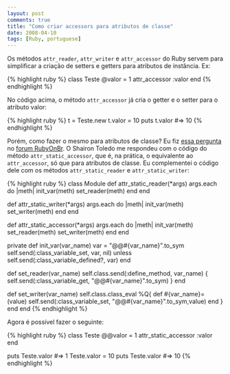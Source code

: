 ```yaml
---
layout: post
comments: true
title: "Como criar accessors para atributos de classe"
date: 2008-04-10
tags: [Ruby, portuguese]
---
```

Os métodos `attr_reader`, `attr_writer` e `attr_accessor` do Ruby servem para simplificar a criação de setters e getters para atributos de instância. Ex:

{% highlight ruby %}
class Teste
  @valor = 1
  attr_accessor :valor
end
{% endhighlight %}

No código acima, o método `attr_accessor` já cria o getter e o setter para o atributo valor:

{% highlight ruby %}
t = Teste.new
t.valor = 10
puts t.valor #=> 10
{% endhighlight %}

Porém, como fazer o mesmo para atributos de classe? Eu fiz [essa pergunta](http://forum.rubyonbr.org/forums/1/topics/2910) no [forum RubyOnBr](http://forum.rubyonbr.org). O Shairon Toledo me respondeu com o código do método `attr_static_accessor`, que é, na prática, o equivalente ao `attr_accessor`, só que para atributos de classe. Eu complementei o código dele com os métodos `attr_static_reader` e `attr_static_writer`:

{% highlight ruby %}
class Module
  def attr_static_reader(*args)
    args.each do |meth|
      init_var(meth)
      set_reader(meth)
    end
  end

  def attr_static_writer(*args)
    args.each do |meth|
      init_var(meth)
      set_writer(meth)
    end
  end

  def attr_static_accessor(*args)
    args.each do |meth|
      init_var(meth)
      set_reader(meth)
      set_writer(meth)
    end
  end

  private
  def init_var(var_name)
    var = "@@#{var_name}".to_sym
    self.send(:class_variable_set, var, nil) unless self.send(:class_variable_defined?, var)
  end

  def set_reader(var_name)
    self.class.send(:define_method, var_name) {
      self.send(:class_variable_get, "@@#{var_name}".to_sym)
    }
  end

  def set_writer(var_name)
    self.class.class_eval %Q{
      def #{var_name}=(value)
        self.send(:class_variable_set, "@@#{var_name}".to_sym,value)
      end
    }
  end
end
{% endhighlight %}

Agora é possível fazer o seguinte:

{% highlight ruby %}
class Teste
  @@valor = 1
  attr_static_accessor :valor
end

puts Teste.valor #=> 1
Teste.valor = 10
puts Teste.valor #=> 10
{% endhighlight %}

